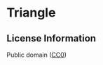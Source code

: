 # Triangle

## License Information

Public domain ([CC0](https://creativecommons.org/publicdomain/zero/1.0/))